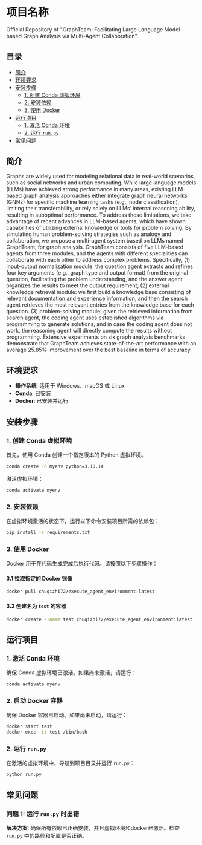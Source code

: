 # 项目名称

Official Repository of "GraphTeam: Facilitating Large Language Model-based Graph Analysis via Multi-Agent Collaboration".

## 目录

- [简介](#简介)
- [环境要求](#环境要求)
- [安装步骤](#安装步骤)
  - [1. 创建 Conda 虚拟环境](#1-创建-conda-虚拟环境)
  - [2. 安装依赖](#2-安装依赖)
  - [3. 使用 Docker](#3-使用-docker)
- [运行项目](#运行项目)
  - [1. 激活 Conda 环境](#1-激活-conda-环境)
  - [2. 运行 `run.py`](#2-运行-runpy)
- [常见问题](#常见问题)

## 简介

Graphs are widely used for modeling relational data in real-world scenarios, such as social networks and urban computing. While large language models (LLMs) have achieved strong performance in many areas, existing LLM-based graph analysis approaches either integrate graph neural networks (GNNs) for specific machine learning tasks (e.g., node classification), limiting their transferability, or rely solely on LLMs’ internal reasoning ability, resulting in suboptimal performance. To address these limitations, we take advantage of recent advances in LLM-based agents, which have shown capabilities of utilizing external knowledge or tools for problem solving. By simulating human problem-solving strategies such as analogy and collaboration, we propose a multi-agent system based on LLMs named GraphTeam, for graph analysis. GraphTeam consists of five LLM-based agents from three modules, and the agents with different specialities can collaborate with each other to address complex problems. Specifically, (1) input-output normalization module: the question agent extracts and refines four key arguments (e.g., graph type and output format) from the original question, facilitating the problem understanding, and the answer agent organizes the results to meet the output requirement; (2) external knowledge retrieval module: we first build a knowledge base consisting of relevant documentation and experience information, and then the search agent retrieves the most relevant entries from the knowledge base for each question. (3) problem-solving module: given the retrieved information from search agent, the coding agent uses established algorithms via programming to generate solutions, and in case the coding agent does not work, the reasoning agent will directly compute the results without programming. Extensive experiments on six graph analysis benchmarks demonstrate that GraphTeam achieves state-of-the-art performance with an average 25.85% improvement over the best baseline in terms of accuracy.

## 环境要求

- **操作系统**: 适用于 Windows、macOS 或 Linux
- **Conda**: 已安装
- **Docker**: 已安装并运行

## 安装步骤

### 1. 创建 Conda 虚拟环境

首先，使用 Conda 创建一个指定版本的 Python 虚拟环境。

```bash
conda create -n myenv python=3.10.14
```

激活虚拟环境：

```bash
conda activate myenv
```

### 2. 安装依赖

在虚拟环境激活的状态下，运行以下命令安装项目所需的依赖包：

```bash
pip install -r requirements.txt
```

### 3. 使用 Docker

Docker 用于在代码生成完成后执行代码。请按照以下步骤操作：

#### 3.1 拉取指定的 Docker 镜像

```bash
docker pull chuqizhi72/execute_agent_environment:latest
```

#### 3.2 创建名为 `test` 的容器

```bash
docker create --name test chuqizhi72/execute_agent_environment:latest
```

## 运行项目

### 1. 激活 Conda 环境

确保 Conda 虚拟环境已激活。如果尚未激活，请运行：

```bash
conda activate myenv
```

### 2. 启动 Docker 容器

确保 Docker 容器已启动。如果尚未启动，请运行：

```bash
docker start test
docker exec -it test /bin/bash
```

### 2. 运行 `run.py`

在激活的虚拟环境中，导航到项目目录并运行 `run.py`：

```bash
python run.py
```

## 常见问题

### 问题 1: 运行 `run.py` 时出错

**解决方案**: 确保所有依赖已正确安装，并且虚拟环境和docker已激活。检查 `run.py` 中的路径和配置是否正确。
